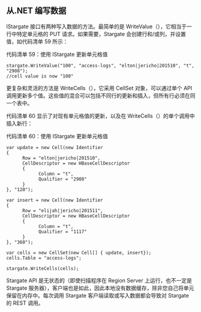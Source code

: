 ## 从.NET 编写数据

IStargate 接口有两种写入数据的方法。最简单的是 WriteValue（），它相当于一行中特定单元格的 PUT 请求。如果需要，Stargate 会创建行和/或列，并设置值，如代码清单 59 所示：

代码清单 59：使用 IStargate 更新单元格值

```
stargate.WriteValue("100", "access-logs", "elton|jericho|201510", "t", "2908");
//cell value is now "100"

```

更复杂和灵活的方法是 WriteCells（），它采用 CellSet 对象，可以通过单个 API 调用更新多个值。这些值的混合可以包括不同行的更新和插入，但所有行必须在同一个表中。

代码清单 60 显示了对现有单元格值的更新，以及在 WriteCells（）的单个调用中插入新行：

代码清单 60：使用 IStargate 更新单元格值

```
var update = new Cell(new Identifier
{
      Row = "elton|jericho|201510",
      CellDescriptor = new HBaseCellDescriptor
      {
            Column = "t",
            Qualifier = "2908"
      }
}, "120");

var insert = new Cell(new Identifier
{
      Row = "elijah|jericho|201511",
      CellDescriptor = new HBaseCellDescriptor
      {
            Column = "t",
            Qualifier = "1117"
      }
}, "360");

var cells = new CellSet(new Cell[] { update, insert});
cells.Table = "access-logs";

stargate.WriteCells(cells);

```

Stargate API 是无状态的（即使扫描程序在 Region Server 上运行，也不一定是 Stargate 服务器），客户端也是如此，因此本地没有数据缓存，除非您自己将单元保留在内存中。每次调用 Stargate 客户端读取或写入数据都会导致对 Stargate 的 REST 调用。